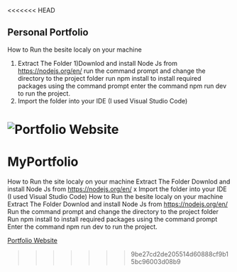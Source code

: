<<<<<<< HEAD
## Personal Portfolio
How to Run the besite localy on your machine
1) Extract The Folder
1)Downlod and install Node Js from https://nodejs.org/en/
run the command prompt and change the directory to the project folder
run  npm install to install required packages using the command prompt 
enter the command npm run dev to run the project. 
2) Import the folder into your IDE (I used Visual Studio Code)

![Portfolio Website](https://i.ibb.co/WgPMpts/image.png) 
=======
# MyPortfolio
How to Run the site localy on your machine
Extract The Folder
Downlod and install Node Js from https://nodejs.org/en/
x 
 Import the folder into your IDE (I used Visual Studio Code)
 How to Run the besite localy on your machine
 Extract The Folder
Downlod and install Node Js from https://nodejs.org/en/
Run the command prompt and change the directory to the project folder
Run  npm install to install required packages using the command prompt 
Enter the command npm run dev to run the project. 

[Portfolio Website](https://my-portfolio-lppxytezv-lincolnruwambara.vercel.app/) 
>>>>>>> 9be27cd2de205514d60888cf9b15bc96003d08b9
